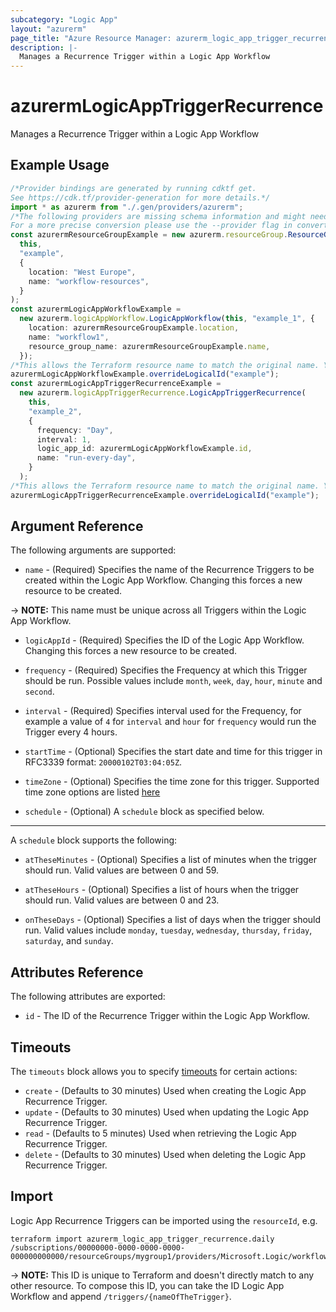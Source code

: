 ```yaml
---
subcategory: "Logic App"
layout: "azurerm"
page_title: "Azure Resource Manager: azurerm_logic_app_trigger_recurrence"
description: |-
  Manages a Recurrence Trigger within a Logic App Workflow
---
```


# azurermLogicAppTriggerRecurrence

Manages a Recurrence Trigger within a Logic App Workflow

## Example Usage

```typescript
/*Provider bindings are generated by running cdktf get.
See https://cdk.tf/provider-generation for more details.*/
import * as azurerm from "./.gen/providers/azurerm";
/*The following providers are missing schema information and might need manual adjustments to synthesize correctly: azurerm.
For a more precise conversion please use the --provider flag in convert.*/
const azurermResourceGroupExample = new azurerm.resourceGroup.ResourceGroup(
  this,
  "example",
  {
    location: "West Europe",
    name: "workflow-resources",
  }
);
const azurermLogicAppWorkflowExample =
  new azurerm.logicAppWorkflow.LogicAppWorkflow(this, "example_1", {
    location: azurermResourceGroupExample.location,
    name: "workflow1",
    resource_group_name: azurermResourceGroupExample.name,
  });
/*This allows the Terraform resource name to match the original name. You can remove the call if you don't need them to match.*/
azurermLogicAppWorkflowExample.overrideLogicalId("example");
const azurermLogicAppTriggerRecurrenceExample =
  new azurerm.logicAppTriggerRecurrence.LogicAppTriggerRecurrence(
    this,
    "example_2",
    {
      frequency: "Day",
      interval: 1,
      logic_app_id: azurermLogicAppWorkflowExample.id,
      name: "run-every-day",
    }
  );
/*This allows the Terraform resource name to match the original name. You can remove the call if you don't need them to match.*/
azurermLogicAppTriggerRecurrenceExample.overrideLogicalId("example");

```

## Argument Reference

The following arguments are supported:

* `name` - (Required) Specifies the name of the Recurrence Triggers to be created within the Logic App Workflow. Changing this forces a new resource to be created.

\-> **NOTE:** This name must be unique across all Triggers within the Logic App Workflow.

*   `logicAppId` - (Required) Specifies the ID of the Logic App Workflow. Changing this forces a new resource to be created.

*   `frequency` - (Required) Specifies the Frequency at which this Trigger should be run. Possible values include `month`, `week`, `day`, `hour`, `minute` and `second`.

*   `interval` - (Required) Specifies interval used for the Frequency, for example a value of `4` for `interval` and `hour` for `frequency` would run the Trigger every 4 hours.

*   `startTime` - (Optional) Specifies the start date and time for this trigger in RFC3339 format: `20000102T03:04:05Z`.

*   `timeZone` - (Optional) Specifies the time zone for this trigger. Supported time zone options are listed [here](https://support.microsoft.com/en-us/help/973627/microsoft-time-zone-index-values)

*   `schedule` - (Optional) A `schedule` block as specified below.

***

A `schedule` block supports the following:

*   `atTheseMinutes` - (Optional) Specifies a list of minutes when the trigger should run. Valid values are between 0 and 59.

*   `atTheseHours` - (Optional) Specifies a list of hours when the trigger should run. Valid values are between 0 and 23.

*   `onTheseDays` - (Optional) Specifies a list of days when the trigger should run. Valid values include `monday`, `tuesday`, `wednesday`, `thursday`, `friday`, `saturday`, and `sunday`.

## Attributes Reference

The following attributes are exported:

* `id` - The ID of the Recurrence Trigger within the Logic App Workflow.

## Timeouts

The `timeouts` block allows you to specify [timeouts](https://www.terraform.io/language/resources/syntax#operation-timeouts) for certain actions:

* `create` - (Defaults to 30 minutes) Used when creating the Logic App Recurrence Trigger.
* `update` - (Defaults to 30 minutes) Used when updating the Logic App Recurrence Trigger.
* `read` - (Defaults to 5 minutes) Used when retrieving the Logic App Recurrence Trigger.
* `delete` - (Defaults to 30 minutes) Used when deleting the Logic App Recurrence Trigger.

## Import

Logic App Recurrence Triggers can be imported using the `resourceId`, e.g.

```console
terraform import azurerm_logic_app_trigger_recurrence.daily /subscriptions/00000000-0000-0000-0000-000000000000/resourceGroups/mygroup1/providers/Microsoft.Logic/workflows/workflow1/triggers/daily
```

\-> **NOTE:** This ID is unique to Terraform and doesn't directly match to any other resource. To compose this ID, you can take the ID Logic App Workflow and append `/triggers/{nameOfTheTrigger}`.
